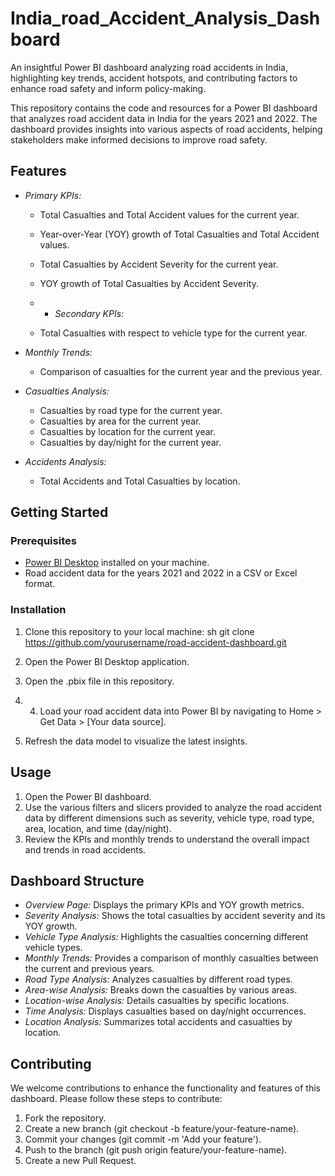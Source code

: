 # India_road_Accident_Analysis_Dashboard
An insightful Power BI dashboard analyzing road accidents in India, highlighting key trends, accident hotspots, and contributing factors to enhance road safety and inform policy-making.

This repository contains the code and resources for a Power BI dashboard that analyzes road accident data in India for the years 2021 and 2022. The dashboard provides insights into various aspects of road accidents, helping stakeholders make informed decisions to improve road safety.

## Features

- *Primary KPIs:*
  - Total Casualties and Total Accident values for the current year.
  - Year-over-Year (YOY) growth of Total Casualties and Total Accident values.
  - Total Casualties by Accident Severity for the current year.
  - YOY growth of Total Casualties by Accident Severity.
 
  - - *Secondary KPIs:*
  - Total Casualties with respect to vehicle type for the current year.

- *Monthly Trends:*
  - Comparison of casualties for the current year and the previous year.

- *Casualties Analysis:*
  - Casualties by road type for the current year.
  - Casualties by area for the current year.
  - Casualties by location for the current year.
  - Casualties by day/night for the current year.

- *Accidents Analysis:*
  - Total Accidents and Total Casualties by location.

## Getting Started

### Prerequisites
- [Power BI Desktop](https://powerbi.microsoft.com/en-us/desktop/) installed on your machine.
- Road accident data for the years 2021 and 2022 in a CSV or Excel format.

### Installation

1. Clone this repository to your local machine:
    sh
    git clone https://github.com/yourusername/road-accident-dashboard.git
    

2. Open the Power BI Desktop application.

3. Open the .pbix file in this repository.
4. 4. Load your road accident data into Power BI by navigating to Home > Get Data > [Your data source].

5. Refresh the data model to visualize the latest insights.

## Usage

1. Open the Power BI dashboard.
2. Use the various filters and slicers provided to analyze the road accident data by different dimensions such as severity, vehicle type, road type, area, location, and time (day/night).
3. Review the KPIs and monthly trends to understand the overall impact and trends in road accidents.

## Dashboard Structure

- *Overview Page:* Displays the primary KPIs and YOY growth metrics.
- *Severity Analysis:* Shows the total casualties by accident severity and its YOY growth.
- *Vehicle Type Analysis:* Highlights the casualties concerning different vehicle types.
- *Monthly Trends:* Provides a comparison of monthly casualties between the current and previous years.
- *Road Type Analysis:* Analyzes casualties by different road types.
- *Area-wise Analysis:* Breaks down the casualties by various areas.
- *Location-wise Analysis:* Details casualties by specific locations.
- *Time Analysis:* Displays casualties based on day/night occurrences.
- *Location Analysis:* Summarizes total accidents and casualties by location.

## Contributing

We welcome contributions to enhance the functionality and features of this dashboard. Please follow these steps to contribute:

1. Fork the repository.
2. Create a new branch (git checkout -b feature/your-feature-name).
3. Commit your changes (git commit -m 'Add your feature').
4. Push to the branch (git push origin feature/your-feature-name).
5. Create a new Pull Request.
